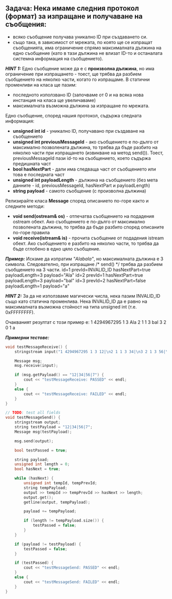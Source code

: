 
## Задача: Нека имаме следния протокол (формат) за изпращане и получаване на съобщения: 
* всяко съобщение получава уникално ID при създаването си. 
* също така, в зависимост от мрежата, по която ще се изпращат съобщенията, има ограничение спрямо максималната дължина на едно съобщение (като в тази дължина не влизат ID-то и останалата системна информация на съобщението). 

***HINT 1:*** Едно съобщение може да е с **произволна дължина**, но има ограничение при изпращането - тоест, ще трябва да разбием съобщението на няколко части, когато го изпращаме. В статични променливи на класа ще пазим:
* последното  използвано ID (започваме от 0 и на всяка нова инстанция на класа ще увеличаваме)
* максималната възможна дължина за изпращане по мрежата. 

Едно съобщение, според нашия протокол, съдържа следната информация:
* **unsigned int id** - уникално ID, получавано при създаване на съобщението
* **unsigned int previousMessageId** - ако съобщението е по-дълго от максимално позволената дължина, то трябва да бъде разбито на няколко части при изпращането (извикване на метод send()). Тоест, previousMessageId пази id-то на съобщението, което съдържа предишната част
* **bool hasNextPart** - дали има следваща част от съобщението или това е последната част
* **unsigned int payloadLength** - дължина на съобщението (без мета данните - id, previousMessageId, hasNextPart и payloadLength)
* **string payload** - самото съобщение (с произволна дължина)

Релизирайте класа **Message** според описанието по-горе както и следните методи:
* **void send(ostream& os)** - отпечатва съобщението на подадения ostream обект. Ако съобщението е по-дълго от максимално позволената дължина, то трябва да бъде разбито според описаните по-горе правила
* **void receive(istream& is)** - прочита съобщение от подадения istream обект. Ако съобщението е разбито на няколко части, то трябва да бъде сглобено в едно цяло съобщение.

***Пример:*** Искаме да изпратим *"Alabala"*, но максималната дължина е 3 символа. Следователно, при изпращане /* send() */ трябва да разбием съобщението на 3 части. 
id=1 prevId=INVALID_ID hasNextPart=true payloadLength=3 payload="Ala"
id=2 prevId=1 hasNextPart=true payloadLength=3 payload="bal"
id=3 prevId=2 hasNextPart=false payloadLength=1 payload="a"

***HINT 2:*** За да не използваме магически числа, нека пазим INVALID_ID също като статична променлива. Нека INVALID_ID да е равно на максималната възможна стойност на типа unsigned int (т.е. 0xFFFFFFFF). 

Очакваният резултат с този пример е:
1 4294967295‬ 1 3 Ala
2 1 1 3 bal
3 2 0 1 a

***Примерни тестове:***
```C++
void testMessageReceive() {
    stringstream input("1 4294967295 1 3 12|\n2 1 1 3 34|\n3 2 1 3 56|\n4 3 0 1 7");

    Message msg;
    msg.receive(input);

    if (msg.getPayload() == "12|34|56|7") {
        cout << "testMessageReceive: PASSED" << endl;
    }
    else {
        cout << "testMessageReceive: FAILED" << endl;
    }
}

// TODO: test all fields
void testMessageSend() {
    stringstream output;
    string testPayload = "12|34|56|7";
    Message msg(testPayload);

    msg.send(output);

    bool testPassed = true;

    string payload;
    unsigned int length = 0;
    bool hasNext = true;

    while (hasNext) {
        unsigned int tempId, tempPrevId;
        string tempPayload;
        output >> tempId >> tempPrevId >> hasNext >> length;
        output.get();
        getline(output, tempPayload);

        payload += tempPayload;

        if (length != tempPayload.size()) {
            testPassed = false;
        }
    }

    if (payload != testPayload) {
        testPassed = false;
    }

    if (testPassed) {
        cout << "testMessageSend: PASSED" << endl;
    }
    else {
        cout << "testMessageSend: FAILED" << endl;
    }
}
```
